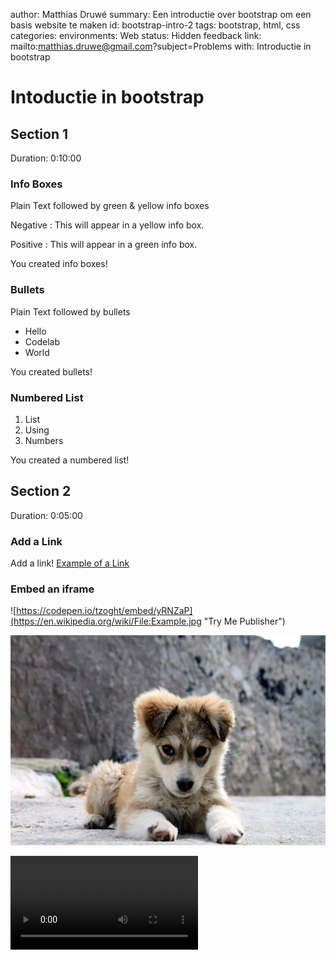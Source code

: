 author: Matthias Druwé
summary: Een introductie over bootstrap om een basis website te maken
id: bootstrap-intro-2
tags: bootstrap, html, css
categories: 
environments: Web
status: Hidden
feedback link: mailto:matthias.druwe@gmail.com?subject=Problems with: Introductie in bootstrap

# Intoductie in bootstrap

## Section 1
Duration: 0:10:00 

### Info Boxes
Plain Text followed by green & yellow info boxes 

Negative
: This will appear in a yellow info box.

Positive
: This will appear in a green info box.

You created info boxes!

### Bullets
Plain Text followed by bullets
* Hello
* Codelab
* World

You created bullets!

### Numbered List
1. List
1. Using
1. Numbers

You created a numbered list!

## Section 2
Duration: 0:05:00

### Add a Link
Add a link!
[Example of a Link](https://www.google.com)


### Embed an iframe
![https://codepen.io/tzoght/embed/yRNZaP](https://en.wikipedia.org/wiki/File:Example.jpg "Try Me Publisher")

![alt-text-here](assets/puppy.jpg)

<video id="9YffrCViTVk">
